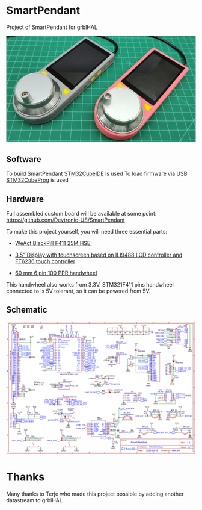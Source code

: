 # SmartPendant

Project of SmartPendant for grblHAL

![Image](https://github.com/Devtronic-US/SmartPendant/raw/main/Media/Devtronic_SmartPendant_Case.png "Devtronic SmartPendant Case")

## Software

To build SmartPendant [STM32CubeIDE](https://www.st.com/en/development-tools/stm32cubeide.html) is used
To load firmware via USB [STM32CubeProg](https://www.st.com/en/development-tools/stm32cubeprog.html) is used

## Hardware

Full assembled custom board will be available at some point: https://github.com/Devtronic-US/SmartPendant

To make this project yourself, you will need three essential parts:

* [WeAct BlackPill F411 25M HSE:](https://s.click.aliexpress.com/e/_DC6TlGd)

* [3.5" Display with touchscreen based on ILI9488 LCD controller and FT6236 touch controller](https://www.aliexpress.us/item/3256804935586911.html)

* [60 mm 6 pin 100 PPR handwheel](https://s.click.aliexpress.com/e/_DCFuJHr)

This handwheel also works from 3.3V. STM321F411 pins handwheel connected to is 5V tolerant, so it can be powered from 5V.

## Schematic

![Image](https://github.com/Devtronic-US/SmartPendant/raw/main/Media/Schematic_Smart_Pendant_v1_1.png "Devtronic SmartPendant Schematic")

# Thanks

Many thanks to Terje who made this project possible by adding another datastream to grblHAL.